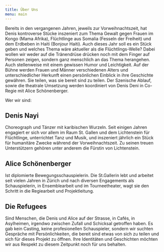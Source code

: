 ```yaml
---
title: Über Uns
menu: main
---
```

Bereits in den vergangenen Jahren, jeweils zur Vorweihnachtszeit, hat Denis kontroverse Stücke inszeniert zum Thema Gewalt gegen Frauen im Kongo (Mama Afrika), Flüchtlinge aus Somalia (Fesseln der Freiheit) und dem Erdbeben in Haiti  (Bonjour Haiti).
Auch dieses Jahr soll es ein Stück geben und welches Thema wäre aktueller als die Flüchtlings-Welle? 
Dabei wollen wir weder auf die Tränendrüse drücken noch mit dem Finger auf Personen zeigen, sondern ganz menschlich an das Thema herangehen. Auch stellenweise mit einem gewissen Humor und Leichtigkeit. 
Auf der Bühne werden Frauen und Männer verschiedenen Alters und unterschiedlicher Herkunft einen persönlichen Einblick in ihre Geschichte gewähren. Sie teilen, was sie bereit sind zu teilen. 
Der Szenische Ablauf, sowie die theatrale Umsetzung werden koordiniert von Denis Deni in Co-Regie mit Alice Schönenberger.

Wer wir sind: 

## Denis Nayi
Choreograph und Tänzer mit karibischen Wurzeln. Seit einigen Jahren engagiert er sich vor allem im Raum St. Gallen und dem Lichtenstein für Flüchtlinge, unterrichtet Tanz und Musik, und inszeniert jährlich ein Stück für humanitäre Zwecke während der Vorweihnachtszeit. Zu seinen treuen Unterstützern gehören unter anderem die Fürstin von Lichtenstein.

## Alice Schönenberger
Ist diplomierte Bewegungsschauspielerin. Die St.Gallerin lebt und arbeitet seit vielen Jahren in Zürich und nach diversen Engagements als Schauspielerin, in Ensemblearbeit und im Tourneetheater, wagt sie den Schritt in die Regiearbeit und Projektleitung. 

## Die Refugees
Sind Menschen, die Denis und Alice auf der Strasse, in Cafés, in Asylheimen, irgendwo zwischen Zufall und Schicksal getroffen haben. Es gab kein Casting, keine profesionellen Schauspieler, sondern wir suchten Gespräche mit Persönlichkeiten, die bereit sind etwas von sich zu teilen und sich für dieses Projekt zu öffnen. Ihre Identitäten und Geschichten möchten wir aus Respekt zu diesem Zeitpunkt noch für uns behalten. 
